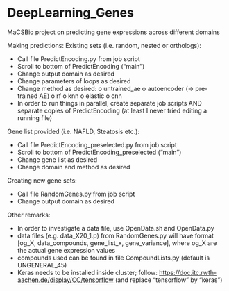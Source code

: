 # DeepLearning_Genes
MaCSBio project on predicting gene expressions across different domains

Making predictions:
Existing sets (i.e. random, nested or orthologs):
-	Call file PredictEncoding.py from job script
-	Scroll to bottom of PredictEncoding (“main”)
-	Change output domain as desired
-	Change parameters of loops as desired
-	Change method as desired:
  o	 untrained_ae
  o	autoencoder (-> pre-trained AE)
  o	rf 
  o	knn
  o	elastic
  o	cnn
-	In order to run things in parallel, create separate job scripts AND separate copies of PredictEncoding (at least I never tried editing a running file)

Gene list provided (i.e. NAFLD, Steatosis etc.):
-	Call file PredictEncoding_preselected.py from job script
-	Scroll to bottom of PredictEncoding_preselected (“main”)
-	Change gene list as desired
-	Change domain and method as desired

Creating new gene sets:
-	Call file RandomGenes.py from job script
-	Change output domain as desired

Other remarks:
-	In order to investigate a data file, use OpenData.sh and OpenData.py
-	data files (e.g. data_X20_1.p) from RandomGenes.py will have format
[og_X, data_compounds, gene_list_x, gene_variance],
where og_X are the actual gene expression values
-	compounds used can be found in file CompoundLists.py (default is UNGENERAL_45)
-	Keras needs to be installed inside cluster; follow: https://doc.itc.rwth-aachen.de/display/CC/tensorflow (and replace “tensorflow” by “keras”)
